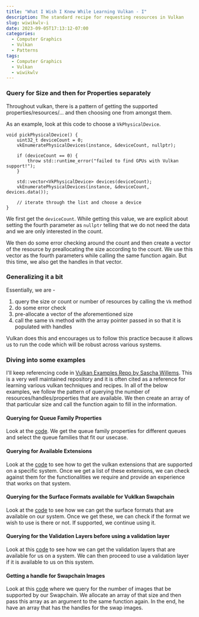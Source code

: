 ```yaml
---
title: "What I Wish I Knew While Learning Vulkan - I"
description: The standard recipe for requesting resources in Vulkan
slug: wiwikwlv-i
date: 2023-09-05T17:13:12-07:00
categories:
  - Computer Graphics
  - Vulkan
  - Patterns
tags:
  - Computer Graphics
  - Vulkan
  - wiwikwlv
---
```


### Query for Size and then for Properties separately

Throughout vulkan, there is a pattern of getting the supported properties/resources/... and then choosing one from amongst them.

As an example, look at this code to choose a `VkPhysicalDevice`.

```
void pickPhysicalDevice() {
    uint32_t deviceCount = 0;
    vkEnumeratePhysicalDevices(instance, &deviceCount, nullptr);

    if (deviceCount == 0) {
        throw std::runtime_error("failed to find GPUs with Vulkan support!");
    }

    std::vector<VkPhysicalDevice> devices(deviceCount);
    vkEnumeratePhysicalDevices(instance, &deviceCount, devices.data());

    // iterate through the list and choose a device
}
```

We first get the `deviceCount`. While getting this value, we are explicit about setting the fourth parameter as `nullptr` telling that we do not need the data and we are only interested in the count.

We then do some error checking around the count and then create a vector of the resource by preallocating the size according to the count. We use this vector as the fourth parameters while calling the same function again. But this time, we also get the handles in that vector.

### Generalizing it a bit

Essentially, we are -

1. query the size or count or number of resources by calling the `Vk` method
2. do some error check
3. pre-allocate a vector of the aforementioned size
4. call the same `Vk` method with the array pointer passed in so that it is populated with handles

Vulkan does this and encourages us to follow this practice because it allows us to run the code which will be robust across various systems. 

 ### Diving into some examples

 I'll keep referencing code in [Vulkan Examples Repo by Sascha Willems](https://github.com/SaschaWillems/Vulkan). This is a very well maintained repository and it is often cited as a reference for learning various vulkan techniques and recipes. In all of the below examples, we follow the pattern of querying the number of resources/handles/properties that are available. We then create an array of that particular size and call the function again to fill in the information.

#### Querying for Queue Family Properties

Look at the [code](https://github.com/SaschaWillems/Vulkan/blob/master/base/VulkanDevice.cpp#L38-L42). We get the queue family properties for different queues and select the queue families that fit our usecase.

#### Querying for Available Extensions

Look at the [code](https://github.com/SaschaWillems/Vulkan/blob/master/base/VulkanDevice.cpp#L45-L58) to see how to get the vulkan extensions that are supported on a specific system. Once we get a list of these extensions, we can check against them for the functionalities we require and provide an experience that works on that system.

#### Querying for the Surface Formats available for Vuklkan Swapchain

Look at the [code](https://github.com/SaschaWillems/Vulkan/blob/master/base/VulkanSwapChain.cpp#L168-L174) to see how we can get the surface formats that are available on our system. Once we get these, we can check if the format we wish to use is there or not. If supported, we continue using it.

#### Querying for the Validation Layers before using a validation layer

Look at this [code](https://github.com/SaschaWillems/Vulkan/blob/master/base/vulkanexamplebase.cpp#L127-L130) to see how we can get the validation layers that are available for us on a system. We can then proceed to use a validation layer if it is available to us on this system.

#### Getting a handle for Swapchain Images

Look at this [code](https://github.com/SaschaWillems/Vulkan/blob/bb81bbd5355a0ec3e309f7655feb44e3fbf8db2c/base/VulkanSwapChain.cpp#L364-L368) where we query for the number of images that be supported by our Swapchain. We allocate an array of that size and then pass this array as an argument to the same function again. In the end, he have an array that has the handles for the swap images.
